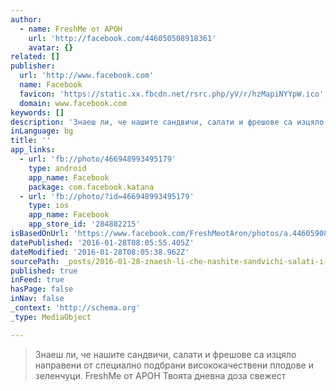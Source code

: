 ```yaml
---
author:
  - name: FreshMe от АРОН
    url: 'http://facebook.com/446050508918361'
    avatar: {}
related: []
publisher:
  url: 'http://www.facebook.com'
  name: Facebook
  favicon: 'https://static.xx.fbcdn.net/rsrc.php/yV/r/hzMapiNYYpW.ico'
  domain: www.facebook.com
keywords: []
description: 'Знаеш ли, че нашите сандвичи, салати и фрешове са изцяло направени от специално подбрани висококачествени плодове и зеленчуци. FreshMe от АРОН Твоята дневна доза свежест'
inLanguage: bg
title: ''
app_links:
  - url: 'fb://photo/466948993495179'
    type: android
    app_name: Facebook
    package: com.facebook.katana
  - url: 'fb://photo/?id=466948993495179'
    type: ios
    app_name: Facebook
    app_store_id: '284882215'
isBasedOnUrl: 'https://www.facebook.com/FreshMeotAron/photos/a.446059082250837.1073741827.446050508918361/466948993495179/?type=3'
datePublished: '2016-01-28T08:05:55.405Z'
dateModified: '2016-01-28T08:05:38.962Z'
sourcePath: _posts/2016-01-28-znaesh-li-che-nashite-sandvichi-salati-i-freshove-sa-izcyalo-nap.md
published: true
inFeed: true
hasPage: false
inNav: false
_context: 'http://schema.org'
_type: MediaObject

---
```

> Знаеш ли&comma; че нашите сандвичи&comma; салати и фрешове са изцяло направени от специално подбрани висококачествени плодове и зеленчуци&period; FreshMe от АРОН Твоята дневна доза свежест